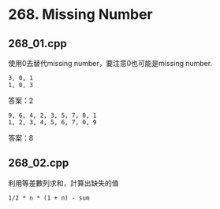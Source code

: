 # 268. Missing Number

## 268_01.cpp
使用0去替代missing number，要注意0也可能是missing number.

```
3, 0, 1
1, 0, 3
```
答案：2

```
9, 6, 4, 2, 3, 5, 7, 0, 1
1, 2, 3, 4, 5, 6, 7, 0, 9
```
答案：8

## 268_02.cpp
利用等差數列求和，計算出缺失的值
```
1/2 * n * (1 + n) - sum
```

